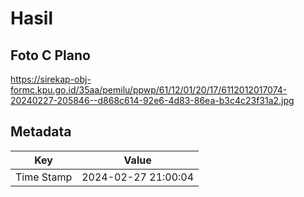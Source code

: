 # Hasil

## Foto C Plano

https://sirekap-obj-formc.kpu.go.id/35aa/pemilu/ppwp/61/12/01/20/17/6112012017074-20240227-205846--d868c614-92e6-4d83-86ea-b3c4c23f31a2.jpg


## Metadata

| Key        | Value               |
| ---------- | ------------------- |
| Time Stamp | 2024-02-27 21:00:04 |



